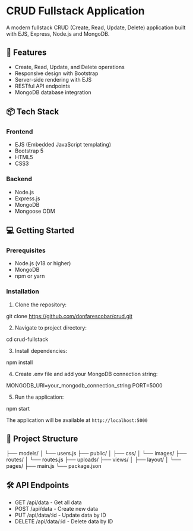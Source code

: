 # CRUD Fullstack Application

A modern fullstack CRUD (Create, Read, Update, Delete) application built with EJS, Express, Node.js and MongoDB.

## 🚀 Features

- Create, Read, Update, and Delete operations
- Responsive design with Bootstrap
- Server-side rendering with EJS
- RESTful API endpoints
- MongoDB database integration

## 📦 Tech Stack

### Frontend
- EJS (Embedded JavaScript templating)
- Bootstrap 5
- HTML5
- CSS3

### Backend
- Node.js
- Express.js
- MongoDB
- Mongoose ODM

## 💻 Getting Started

### Prerequisites
- Node.js (v18 or higher)
- MongoDB
- npm or yarn

### Installation

1. Clone the repository:

git clone https://github.com/donfarescobar/crud.git

2. Navigate to project directory:

cd crud-fullstack


3. Install dependencies:

npm install


4. Create .env file and add your MongoDB connection string:

MONGODB_URI=your_mongodb_connection_string
PORT=5000


5. Run the application:

npm start


The application will be available at `http://localhost:5000`

## 📁 Project Structure

├── models/
│   └── users.js
├── public/
│   ├── css/
│   └── images/
├── routes/
│   └── routes.js
├── uploads/
├── views/
│   ├── layout/
│   └── pages/
├── main.js
└── package.json


## 🛠 API Endpoints

- GET    /api/data     - Get all data
- POST   /api/data     - Create new data
- PUT    /api/data/:id - Update data by ID
- DELETE /api/data/:id - Delete data by ID
